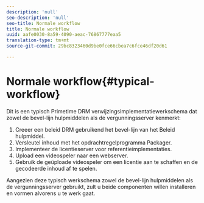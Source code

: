 ```yaml
---
description: 'null'
seo-description: 'null'
seo-title: Normale workflow
title: Normale workflow
uuid: aafe0030-8a59-4090-aeac-76867777eaa5
translation-type: tm+mt
source-git-commit: 29bc8323460d9be0fce66cbea7c6fce46df20d61

---
```



# Normale workflow{#typical-workflow}

Dit is een typisch Primetime DRM verwijzingsimplementatiewerkschema dat zowel de bevel-lijn hulpmiddelen als de vergunningsserver kenmerkt:

1. Creeer een beleid DRM gebruikend het bevel-lijn van het Beleid hulpmiddel.
1. Versleutel inhoud met het opdrachtregelprogramma Packager.
1. Implementeer de licentieserver voor referentieimplementaties.
1. Upload een videospeler naar een webserver.
1. Gebruik de geüploade videospeler om een licentie aan te schaffen en de gecodeerde inhoud af te spelen.

Aangezien deze typisch werkschema zowel de bevel-lijn hulpmiddelen als de vergunningsserver gebruikt, zult u beide componenten willen installeren en vormen alvorens u te werk gaat.

